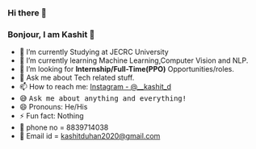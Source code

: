 ### Hi there 👋
### Bonjour, I am Kashit 👋

- 🔭 I’m currently Studying at JECRC University
- 🌱 I’m currently learning Machine Learning,Computer Vision and NLP.
- 💼 I’m looking for **Internship/Full-Time(PPO)** Opportunities/roles.
- 💬 Ask me about Tech related stuff.
- 📫 How to reach me: [Instagram - @__kashit_d](https://www.instagram.com/__kashit_d/)
- 😅 <samp>Ask me about anything and everything!</samp>
- 😄 Pronouns: He/His
- ⚡ Fun fact: Nothing 
- 💬 phone no = 8839714038
- 💼 Email id = kashitduhan2020@gmail.com







